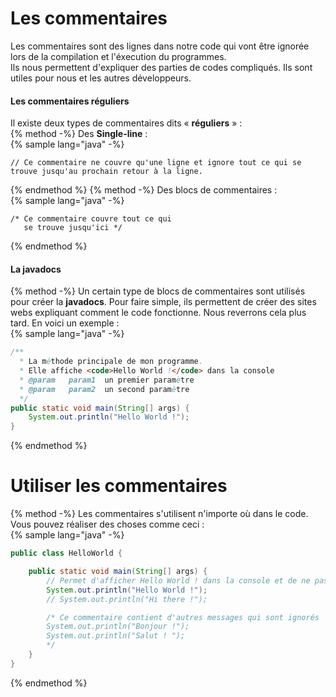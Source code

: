 # Les commentaires  

Les commentaires sont des lignes dans notre code qui vont être ignorée lors de la compilation et l'éxecution du programmes.  
Ils nous permettent d'expliquer des parties de codes compliqués. Ils sont utiles pour nous et les autres développeurs.

#### Les commentaires réguliers

Il existe deux types de commentaires dits « **réguliers** » :  
{% method -%}
Des **Single-line** :  
{% sample lang="java" -%}
```
// Ce commentaire ne couvre qu'une ligne et ignore tout ce qui se trouve jusqu'au prochain retour à la ligne.
```  
{% endmethod %}
{% method -%}
Des blocs de commentaires :  
{% sample lang="java" -%}
```
/* Ce commentaire couvre tout ce qui
   se trouve jusqu'ici */
```  
{% endmethod %}


#### La javadocs  
{% method -%}
Un certain type de blocs de commentaires sont utilisés pour créer la **javadocs**. Pour faire simple, ils permettent de créer des sites webs expliquant comment le code fonctionne. Nous reverrons cela plus tard.
En voici un exemple :  
{% sample lang="java" -%}
```java
/**
  * La méthode principale de mon programme.
  * Elle affiche <code>Hello World !</code> dans la console
  * @param   param1  un premier paramètre
  * @param   param2  un second paramètre
  */
public static void main(String[] args) {
    System.out.println("Hello World !");
}
```
{% endmethod %}  

# Utiliser les commentaires
{% method -%}
Les commentaires s'utilisent n'importe où dans le code. Vous pouvez réaliser des choses comme ceci :  
{% sample lang="java" -%}
```java
public class HelloWorld {

    public static void main(String[] args) {
        // Permet d'afficher Hello World ! dans la console et de ne pas éxecuter Hi there !.
        System.out.println("Hello World !");
        // System.out.println("Hi there !");

        /* Ce commentaire contient d'autres messages qui sont ignorés
        System.out.println("Bonjour !");
        System.out.println("Salut ! ");
        */
    }
}
```  
{% endmethod %}

